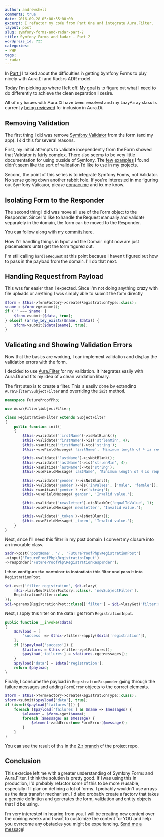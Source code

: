 ```yaml
---
author: andrewshell
comments: true
date: 2016-09-28 05:00:55+00:00
excerpt: I refactor my code from Part One and integrate Aura.Filter.
layout: post
slug: symfony-forms-and-radar-part-2
title: Symfony Forms and Radar - Part 2
wordpress_id: 722
categories:
- PHP
tags:
- radar
---
```


In [Part 1](https://www.futureproofphp.com/2016/09/26/symfony-forms-radar/) I talked about the difficulties in getting Symfony Forms to play nicely with Aura.Di and Radars ADR model.

Today I'm picking up where I left off. My goal is to figure out what I need to do differently to achieve the clean separation I desire.

All of my issues with Aura.Di have been resolved and my LazyArray class is currently [being reviewed](https://github.com/auraphp/Aura.Di/pull/138) for inclusion in Aura.Di.

## Removing Validation

The first thing I did was remove [Symfony Validator](http://symfony.com/components/Validator) from the form (and my app). I did this for several reasons.

First, my initial attempts to validate independently from the Form showed that Validator is fairly complex. There also seems to be very little documentation for using outside of Symfony. The [few](https://blog.tinned-software.net/using-the-symfony-validator-as-a-standalone-component/) [examples](https://gist.github.com/chrisguitarguy/2b27669a2e8d84d948ff) I found didn't seem like the sort of validation I'd like to use in my projects.

Second, the point of this series is to integrate Symfony Forms, not Validator. No sense going down another rabbit hole. If you're interested in me figuring out Symfony Validator, please [contact me](https://www.futureproofphp.com/contact/) and let me know.

## Isolating Form to the Responder

The second thing I did was move all use of the Form object to the Responder. Since I'd like to handle the Request manually and validate separately in the domain, the form can be moved to the Responder.

You can follow along with my [commits here](https://github.com/futureproofphp/symfony-forms-radar/commit/2ed2da998c9084bff97c647d2cf158a9903b5d70).

How I'm handling things in Input and the Domain right now are just placeholders until I get the form figured out.

I'm still calling `handleRequest` at this point because I haven't figured out how to pass in the payload from the domain. I'll do that next.

## Handling Request from Payload

This was far easier than I expected. Since I'm not doing anything crazy with file uploads or anything I was simply able to submit the form directly.

```php
$form = $this->formFactory->create(RegistrationType::class);
$name = $form->getName();
if ('' === $name) {
    $form->submit($data, true);
} elseif (array_key_exists($name, $data)) {
    $form->submit($data[$name], true);
}
```

## Validating and Showing Validation Errors

Now that the basics are working, I can implement validation and display the validation errors with the form.

I decided to use [Aura.Filter](https://github.com/auraphp/Aura.Filter) for my validation. It integrates easily with Aura.Di and fits my idea of a clean validation library.

The first step is to create a filter. This is easily done by extending `Aura\Filter\SubjectFilter` and overriding the `init` method.

```php
namespace FutureProofPhp;

use Aura\Filter\SubjectFilter;

class RegistrationFilter extends SubjectFilter
{
    public function init()
    {
        $this->validate('firstName')->isNotBlank();
        $this->validate('firstName')->is('strlenMin', 4);
        $this->sanitize('firstName')->to('string');
        $this->useFieldMessage('firstName', 'Minimum length of 4 is required.');

        $this->validate('lastName')->isNotBlank();
        $this->validate('lastName')->is('strlenMin', 4);
        $this->sanitize('lastName')->to('string');
        $this->useFieldMessage('lastName', 'Minimum length of 4 is required.');

        $this->validate('gender')->isNotBlank();
        $this->validate('gender')->is('inValues', ['male', 'female']);
        $this->sanitize('gender')->to('string');
        $this->useFieldMessage('gender', 'Invalid value.');

        $this->validate('newsletter')->isBlankOr('equalToValue', 1);
        $this->useFieldMessage('newsletter', 'Invalid value.');

        $this->validate('_token')->isNotBlank();
        $this->useFieldMessage('_token', 'Invalid value.');
    }
}
```

Next, since I'll need this filter in my post domain, I convert my closure into an invokable class.

```php
$adr->post('postHome', '/', 'FutureProofPhp\RegistrationPost')
->input('FutureProofPhp\RegistrationInput')
->responder('FutureProofPhp\RegistrationResponder');
```

I then configure the container to instantiate this filter and pass it into `RegistrationPost`.

```php
$di->set('filter:registration', $di->lazy(
    [$di->lazyNew(FilterFactory::class), 'newSubjectFilter'],
    RegistrationFilter::class
));
$di->params[RegistrationPost::class]['filter'] = $di->lazyGet('filter:registration');
```

Next, I apply this filter on the data I get from `RegistrationInput`.

```php
public function __invoke($data)
{
    $payload = [
        'success' => $this->filter->apply($data['registration']),
    ];
    if (!$payload['success']) {
        $failures = $this->filter->getFailures();
        $payload['failures'] = $failures->getMessages();
    }
    $payload['data'] = $data['registration'];
    return $payload;
}
```

Finally, I consume the payload in `RegistrationResponder` going through the failure messages and adding `FormError` objects to the correct elements.

```php
$form = $this->formFactory->create(RegistrationType::class);
$form->submit($payload['data'], true);
if (isset($payload['failures'])) {
    foreach ($payload['failures'] as $name => $messages) {
        $element = $form->get($name);
        foreach ($messages as $message) {
            $element->addError(new FormError($message));
        }
    }
}
```

You can see the result of this in the [2.x branch](https://github.com/futureproofphp/symfony-forms-radar/tree/2.x) of the project repo.

## Conclusion

This exercise left me with a greater understanding of Symfony Forms and Aura.Filter. I think the solution is pretty good. If I was using this in production, I'd probably refactor some of this to be more reusable, especially if I plan on defining a lot of forms. I probably wouldn't use arrays as the data transfer mechanism. I'd also probably create a factory that takes a generic definition and generates the form, validation and entity objects that I'd be using.

I’m very interested in hearing from you. I will be creating new content over the coming weeks and I want to customize the content for YOU and help you overcome any obstacles you might be experiencing. [Send me a message](https://www.futureproofphp.com/contact/)!

